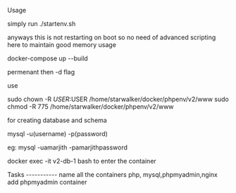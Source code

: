 Usage

simply run
./startenv.sh

anyways this is not restarting on boot so no need of advanced scripting here to maintain good memory usage


docker-compose up --build

permenant then -d flag


use 

sudo chown -R $USER:$USER /home/starwalker/docker/phpenv/v2/www
sudo chmod -R 775 /home/starwalker/docker/phpenv/v2/www


for creating database and schema


mysql -u(username) -p(password)

eg: mysql -uamarjith -pamarjithpassword

docker exec -it v2-db-1 bash to enter the container

Tasks -----------
name all the containers php, mysql,phpmyadmin,nginx
add phpmyadmin container
